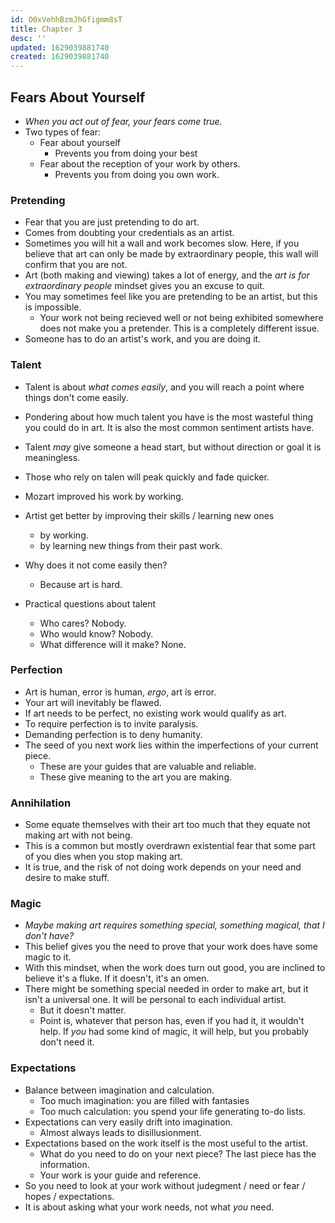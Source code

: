 ```yaml
---
id: O0xVehhBzmJhGfigmm8sT
title: Chapter 3
desc: ''
updated: 1629039881740
created: 1629039881740
---
```


## Fears About Yourself
- _When you act out of fear, your fears come true._
- Two types of fear:
  - Fear about yourself
    - Prevents you from doing your best
  - Fear about the reception of your work by others.
    - Prevents you from doing you own work.

### Pretending
- Fear that you are just pretending to do art.
- Comes from doubting your credentials as an artist.
- Sometimes you will hit a wall and work becomes slow. Here, if you believe that art can only be made by extraordinary people, this wall will confirm that you are not.
- Art (both making and viewing) takes a lot of energy, and the _art is for extraordinary people_ mindset gives you an excuse to quit.
- You may sometimes feel like you are pretending to be an artist, but this is impossible.
  - Your work not being recieved well or not being exhibited somewhere does not make you a pretender. This is a completely different issue.
- Someone has to do an artist's work, and you are doing it.

### Talent
- Talent is about _what comes easily_, and you will reach a point where things don't come easily.
- Pondering about how much talent you have is the most wasteful thing you could do in art. It is also the most common sentiment artists have.
- Talent _may_ give someone a head start, but without direction or goal it is meaningless.
- Those who rely on talen will peak quickly and fade quicker.

- Mozart improved his work by working.
- Artist get better by improving their skills / learning new ones
  - by working.
  - by learning new things from their past work.

- Why does it not come easily then?
  - Because art is hard.

- Practical questions about talent
  - Who cares? Nobody.
  - Who would know? Nobody.
  - What difference will it make? None.

### Perfection
- Art is human, error is human, _ergo_, art is error.
- Your art will inevitably be flawed.
- If art needs to be perfect, no existing work would qualify as art.
- To require perfection is to invite paralysis.
- Demanding perfection is to deny humanity.
- The seed of you next work lies within the imperfections of your current piece.
  - These are your guides that are valuable and reliable.
  - These give meaning to the art you are making.

### Annihilation
- Some equate themselves with their art too much that they equate not making art with not being.
- This is a common but mostly overdrawn existential fear that some part of you dies when you stop making art.
- It is true, and the risk of not doing work depends on your need and desire to make stuff.

### Magic
- _Maybe making art requires something special, something magical, that I don't have?_
- This belief gives you the need to prove that your work does have some magic to it.
- With this mindset, when the work does turn out good, you are inclined to believe it's a fluke. If it doesn't, it's an omen.
- There might be something special needed in order to make art, but it isn't a universal one. It will be personal to each individual artist.
  - But it doesn't matter.
  - Point is, whatever that person has, even if you had it, it wouldn't help. If _you_ had some kind of magic, it will help, but you probably don't need it.

### Expectations
- Balance between imagination and calculation.
  - Too much imagination: you are filled with fantasies
  - Too much calculation: you spend your life generating to-do lists.
- Expectations can very easily drift into imagination.
  - Almost always leads to disillusionment.
- Expectations based on the work itself is the most useful to the artist.
  - What do you need to do on your next piece? The last piece has the information.
  - Your work is your guide and reference.
- So you need to look at your work without judegment / need or fear / hopes / expectations.
- It is about asking what your work needs, not what _you_ need.
